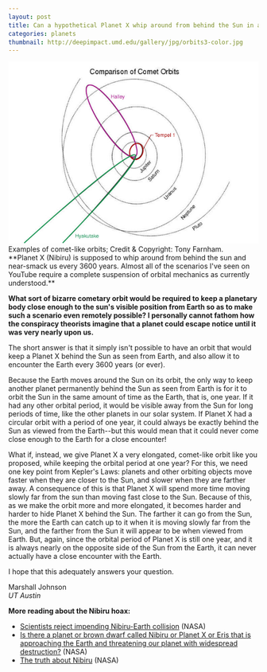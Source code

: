 ```yaml
---
layout: post
title: Can a hypothetical Planet X whip around from behind the Sun in a 3600-years orbit?
categories: planets
thumbnail: http://deepimpact.umd.edu/gallery/jpg/orbits3-color.jpg
---
```

<div class="image">
<a href="http://deepimpact.umd.edu/gallery/orbits3.html" title="The Big Dipper Cluster"><img src="/img/orbits3-color.jpg" alt="Cometary orbits"></a>
<div class="caption">Examples of comet-like orbits; Credit & Copyright: Tony Farnham.</div>
</div>
**Planet X (Nibiru) is supposed to whip around from behind the sun and near-smack us every 3600 years. Almost all of the scenarios I've seen on YouTube require a complete suspension of orbital mechanics as currently understood.**

**What sort of bizarre cometary orbit would be required to keep a planetary body close enough to the sun's visible position from Earth so as to make such a scenario even remotely possible? I personally cannot fathom how the conspiracy theorists imagine that a planet could escape notice until it was very nearly upon us.**

The short answer is that it simply isn't possible to have an orbit that would keep a Planet X behind the Sun as seen from Earth, and also allow it to encounter the Earth every 3600 years (or ever).

Because the Earth moves around the Sun on its orbit, the only way to keep another planet permanently behind the Sun as seen from Earth is for it to orbit the Sun in the same amount of time as the Earth, that is, one year. If it had any other orbital period, it would be visible away from the Sun for long periods of time, like the other planets in our solar system. If Planet X had a circular orbit with a period of one year, it could always be exactly behind the Sun as viewed from the Earth--but this would mean that it could never come close enough to the Earth for a close encounter! 

What if, instead, we give Planet X a very elongated, comet-like orbit like you proposed, while keeping the orbital period at one year? For this, we need one key point from Kepler's Laws: planets and other orbiting objects move faster when they are closer to the Sun, and slower when they are farther away. A consequence of this is that Planet X will spend more time moving slowly far from the sun than moving fast close to the Sun. Because of this, as we make the orbit more and more elongated, it becomes harder and harder to hide Planet X behind the Sun. The farther it can go from the Sun, the more the Earth can catch up to it when it is moving slowly far from the Sun, and the farther from the Sun it will appear to be when viewed from Earth. But, again, since the orbital period of Planet X is still one year, and it is always nearly on the opposite side of the Sun from the Earth, it can never actually have a close encounter with the Earth.

I hope that this adequately answers your question.

Marshall Johnson<br>
*UT Austin*

**More reading about the Nibiru hoax:**

- [Scientists reject impending Nibiru-Earth collision](http://sservi.nasa.gov/articles/scientists-reject-impending-nibiru-earth-collision/) (NASA)
- [Is there a planet or brown dwarf called Nibiru or Planet X or Eris that is approaching the Earth and threatening our planet with widespread destruction?](http://www.nasa.gov/topics/earth/features/2012.html) (NASA)
- [The truth about Nibiru](http://sservi.nasa.gov/articles/truth-about-nibiru/) (NASA)
